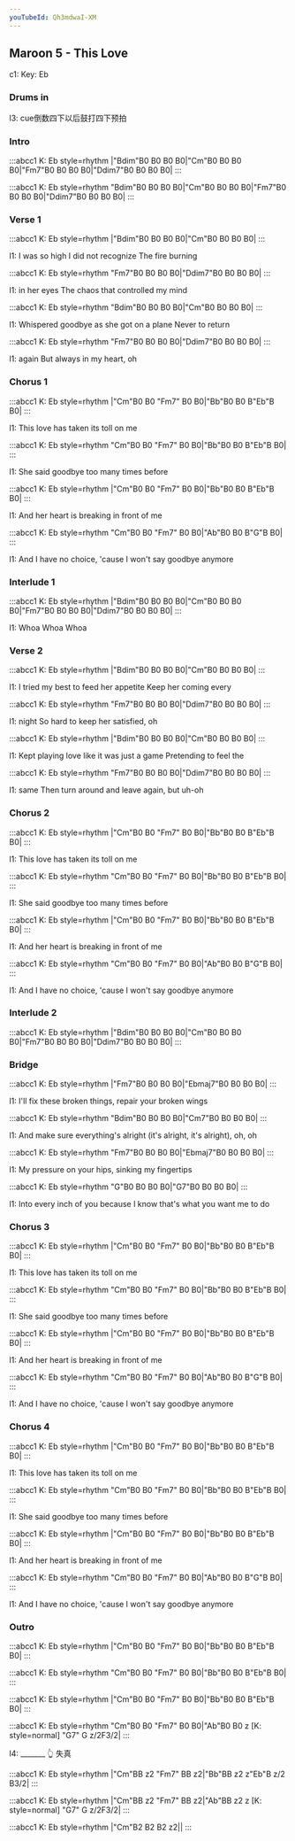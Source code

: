 ```yaml
---
youTubeId: Qh3mdwaI-XM
---
```


## Maroon 5 - This Love

c1: Key: Eb

### Drums in

l3: cue倒数四下以后鼓打四下预拍

### Intro

:::abcc1
K: Eb style=rhythm
|"Bdim"B0 B0 B0 B0|"Cm"B0 B0 B0 B0|"Fm7"B0 B0 B0 B0|"Ddim7"B0 B0 B0 B0|
:::

:::abcc1
K: Eb style=rhythm
"Bdim"B0 B0 B0 B0|"Cm"B0 B0 B0 B0|"Fm7"B0 B0 B0 B0|"Ddim7"B0 B0 B0 B0|
:::

### Verse 1

:::abcc1
K: Eb style=rhythm
|"Bdim"B0 B0 B0 B0|"Cm"B0 B0 B0 B0|
:::

l1: I was so high I did not recognize The fire burning 

:::abcc1
K: Eb style=rhythm
"Fm7"B0 B0 B0 B0|"Ddim7"B0 B0 B0 B0|
:::

l1: in her eyes The chaos that controlled my mind

:::abcc1
K: Eb style=rhythm
"Bdim"B0 B0 B0 B0|"Cm"B0 B0 B0 B0|
:::

l1: Whispered goodbye as she got on a plane Never to return

:::abcc1
K: Eb style=rhythm
"Fm7"B0 B0 B0 B0|"Ddim7"B0 B0 B0 B0|
:::

l1:  again But always in my heart, oh

### Chorus 1

:::abcc1
K: Eb style=rhythm
|"Cm"B0 B0 "Fm7" B0 B0|"Bb"B0 B0 B"Eb"B B0|
:::

l1: This love has taken its toll on me

:::abcc1
K: Eb style=rhythm
"Cm"B0 B0 "Fm7" B0 B0|"Bb"B0 B0 B"Eb"B B0|
:::

l1: She said goodbye too many times before

:::abcc1
K: Eb style=rhythm
|"Cm"B0 B0 "Fm7" B0 B0|"Bb"B0 B0 B"Eb"B B0|
:::

l1: And her heart is breaking in front of me

:::abcc1
K: Eb style=rhythm
"Cm"B0 B0 "Fm7" B0 B0|"Ab"B0 B0 B"G"B B0|
:::

l1: And I have no choice, 'cause I won't say goodbye anymore

### Interlude 1

:::abcc1
K: Eb style=rhythm
|"Bdim"B0 B0 B0 B0|"Cm"B0 B0 B0 B0|"Fm7"B0 B0 B0 B0|"Ddim7"B0 B0 B0 B0|
:::

l1: Whoa Whoa Whoa

### Verse 2

:::abcc1
K: Eb style=rhythm
|"Bdim"B0 B0 B0 B0|"Cm"B0 B0 B0 B0|
:::

l1: I tried my best to feed her appetite Keep her coming every 

:::abcc1
K: Eb style=rhythm
"Fm7"B0 B0 B0 B0|"Ddim7"B0 B0 B0 B0|
:::

l1: night So hard to keep her satisfied, oh

:::abcc1
K: Eb style=rhythm
|"Bdim"B0 B0 B0 B0|"Cm"B0 B0 B0 B0|
:::

l1: Kept playing love like it was just a game Pretending to feel the 

:::abcc1
K: Eb style=rhythm
"Fm7"B0 B0 B0 B0|"Ddim7"B0 B0 B0 B0|
:::

l1: same Then turn around and leave again, but uh-oh

### Chorus 2

:::abcc1
K: Eb style=rhythm
|"Cm"B0 B0 "Fm7" B0 B0|"Bb"B0 B0 B"Eb"B B0|
:::

l1: This love has taken its toll on me

:::abcc1
K: Eb style=rhythm
"Cm"B0 B0 "Fm7" B0 B0|"Bb"B0 B0 B"Eb"B B0|
:::

l1: She said goodbye too many times before

:::abcc1
K: Eb style=rhythm
|"Cm"B0 B0 "Fm7" B0 B0|"Bb"B0 B0 B"Eb"B B0|
:::

l1: And her heart is breaking in front of me

:::abcc1
K: Eb style=rhythm
"Cm"B0 B0 "Fm7" B0 B0|"Ab"B0 B0 B"G"B B0|
:::

l1: And I have no choice, 'cause I won't say goodbye anymore

### Interlude 2

:::abcc1
K: Eb style=rhythm
|"Bdim"B0 B0 B0 B0|"Cm"B0 B0 B0 B0|"Fm7"B0 B0 B0 B0|"Ddim7"B0 B0 B0 B0|
:::

### Bridge

:::abcc1
K: Eb style=rhythm
|"Fm7"B0 B0 B0 B0|"Ebmaj7"B0 B0 B0 B0|
:::

l1: I'll fix these broken things, repair your broken wings

:::abcc1
K: Eb style=rhythm
"Bdim"B0 B0 B0 B0|"Cm7"B0 B0 B0 B0|
:::

l1: And make sure everything's alright (it's alright, it's alright), oh, oh

:::abcc1
K: Eb style=rhythm
"Fm7"B0 B0 B0 B0|"Ebmaj7"B0 B0 B0 B0|
:::

l1: My pressure on your hips, sinking my fingertips

:::abcc1
K: Eb style=rhythm
"G"B0 B0 B0 B0|"G7"B0 B0 B0 B0|
:::

l1: Into every inch of you because I know that's what you want me to do

### Chorus 3

:::abcc1
K: Eb style=rhythm
|"Cm"B0 B0 "Fm7" B0 B0|"Bb"B0 B0 B"Eb"B B0|
:::

l1: This love has taken its toll on me

:::abcc1
K: Eb style=rhythm
"Cm"B0 B0 "Fm7" B0 B0|"Bb"B0 B0 B"Eb"B B0|
:::

l1: She said goodbye too many times before

:::abcc1
K: Eb style=rhythm
|"Cm"B0 B0 "Fm7" B0 B0|"Bb"B0 B0 B"Eb"B B0|
:::

l1: And her heart is breaking in front of me

:::abcc1
K: Eb style=rhythm
"Cm"B0 B0 "Fm7" B0 B0|"Ab"B0 B0 B"G"B B0|
:::

l1: And I have no choice, 'cause I won't say goodbye anymore

### Chorus 4

:::abcc1
K: Eb style=rhythm
|"Cm"B0 B0 "Fm7" B0 B0|"Bb"B0 B0 B"Eb"B B0|
:::

l1: This love has taken its toll on me

:::abcc1
K: Eb style=rhythm
"Cm"B0 B0 "Fm7" B0 B0|"Bb"B0 B0 B"Eb"B B0|
:::

l1: She said goodbye too many times before

:::abcc1
K: Eb style=rhythm
|"Cm"B0 B0 "Fm7" B0 B0|"Bb"B0 B0 B"Eb"B B0|
:::

l1: And her heart is breaking in front of me

:::abcc1
K: Eb style=rhythm
"Cm"B0 B0 "Fm7" B0 B0|"Ab"B0 B0 B"G"B B0|
:::

l1: And I have no choice, 'cause I won't say goodbye anymore

### Outro

:::abcc1
K: Eb style=rhythm
|"Cm"B0 B0 "Fm7" B0 B0|"Bb"B0 B0 B"Eb"B B0|
:::

:::abcc1
K: Eb style=rhythm
"Cm"B0 B0 "Fm7" B0 B0|"Bb"B0 B0 B"Eb"B B0|
:::

:::abcc1
K: Eb style=rhythm
|"Cm"B0 B0 "Fm7" B0 B0|"Bb"B0 B0 B"Eb"B B0|
:::

:::abcc1
K: Eb style=rhythm
"Cm"B0 B0 "Fm7" B0 B0|"Ab"B0 B0 z
[K: style=normal]
"G7" G z/2F3/2|
:::

l4: _______ 👆 失真

:::abcc1
K: Eb style=rhythm
|"Cm"BB z2 "Fm7" BB z2|"Bb"BB z2 z"Eb"B z/2 B3/2|
:::

:::abcc1
K: Eb style=rhythm
|"Cm"BB z2 "Fm7" BB z2|"Ab"BB z2 z
[K: style=normal]
"G7" G z/2F3/2|
:::

:::abcc1
K: Eb style=rhythm
|"Cm"B2 B2 B2 z2||
:::

